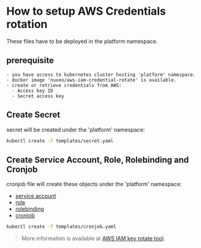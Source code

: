 # How to setup AWS Credentials rotation

These files have to be deployed in the platform namespace.

## prerequisite

  ```text
  - you have access to kubernetes cluster hosting 'platform' namespace.
  - docker image 'nuxeo/aws-iam-credential-rotate' is available.
  - create or retrieve credentials from AWS:
    - Access key ID
    - Secret access key
  ```

## Create Secret

secret will be created under the 'platform' namespace:

```bash
kubectl create -f templates/secret.yaml
```

## Create Service Account, Role, Rolebinding and Cronjob

cronjob file will create these objects under the 'platform' namespace:

- [service account](https://kubernetes.io/docs/tasks/configure-pod-container/configure-service-account/)
- [role](https://kubernetes.io/docs/reference/access-authn-authz/rbac/#role-and-clusterrole)
- [rolebinding](https://kubernetes.io/docs/reference/access-authn-authz/rbac/#rolebinding-and-clusterrolebinding)
- [cronjob](https://kubernetes.io/docs/concepts/workloads/controllers/cron-jobs/)

```bash
kubectl create -f templates/cronjob.yaml
```

> More information is available at [AWS IAM key rotate tool](https://github.com/nuxeo-cloud/aws-iam-credential-rotate).
